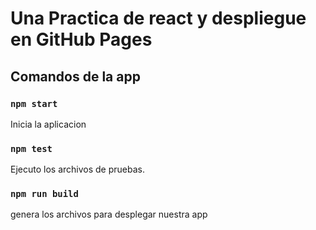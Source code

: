 # Una Practica de react y despliegue en GitHub Pages

## Comandos de la app
### `npm start`
Inicia la aplicacion
### `npm test`
Ejecuto los archivos de pruebas.
### `npm run build`
genera los archivos para desplegar nuestra app
